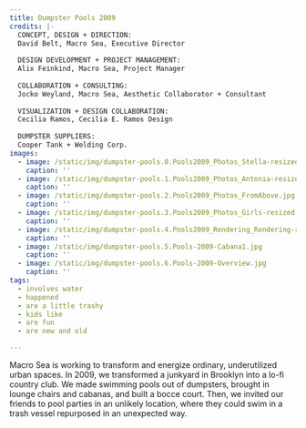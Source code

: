 ```yaml
---
title: Dumpster Pools 2009
credits: |-
  CONCEPT, DESIGN + DIRECTION:  
  David Belt, Macro Sea, Executive Director  
    
  DESIGN DEVELOPMENT + PROJECT MANAGEMENT:  
  Alix Feinkind, Macro Sea, Project Manager  
    
  COLLABORATION + CONSULTING:  
  Jocko Weyland, Macro Sea, Aesthetic Collaborator + Consultant  
    
  VISUALIZATION + DESIGN COLLABORATION:  
  Cecilia Ramos, Cecilia E. Ramos Design  
    
  DUMPSTER SUPPLIERS:  
  Cooper Tank + Welding Corp.
images:
  - image: /static/img/dumpster-pools.0.Pools2009_Photos_Stella-resized.jpg
    caption: ''
  - image: /static/img/dumpster-pools.1.Pools2009_Photos_Antonia-resized.jpg
    caption: ''
  - image: /static/img/dumpster-pools.2.Pools2009_Photos_FromAbove.jpg
    caption: ''
  - image: /static/img/dumpster-pools.3.Pools2009_Photos_Girls-resized.jpg
    caption: ''
  - image: /static/img/dumpster-pools.4.Pools2009_Rendering_Rendering-resized.jpg
    caption: ''
  - image: /static/img/dumpster-pools.5.Pools-2009-Cabana1.jpg
    caption: ''
  - image: /static/img/dumpster-pools.6.Pools-2009-Overview.jpg
    caption: ''
tags:
  - involves water
  - happened
  - are a little trashy
  - kids like
  - are fun
  - are new and old

---
```

Macro Sea is working to transform and energize ordinary, underutilized urban spaces. In 2009, we transformed a junkyard in Brooklyn into a lo-fi country club. We made swimming pools out of dumpsters, brought in lounge chairs and cabanas, and built a bocce court. Then, we invited our friends to pool parties in an unlikely location, where they could swim in a trash vessel repurposed in an unexpected way.
